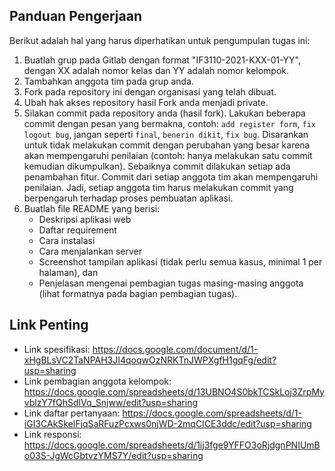 ## Panduan Pengerjaan
Berikut adalah hal yang harus diperhatikan untuk pengumpulan tugas ini:
1. Buatlah grup pada Gitlab dengan format "IF3110-2021-KXX-01-YY", dengan XX adalah nomor kelas dan YY adalah nomor kelompok.
2. Tambahkan anggota tim pada grup anda.
3. Fork pada repository ini dengan organisasi yang telah dibuat.
4. Ubah hak akses repository hasil Fork anda menjadi private.
5. Silakan commit pada repository anda (hasil fork). Lakukan beberapa commit dengan pesan yang bermakna, contoh: `add register form`, `fix logout bug`, jangan seperti `final`, `benerin dikit`, `fix bug`. Disarankan untuk tidak melakukan commit dengan perubahan yang besar karena akan mempengaruhi penilaian (contoh: hanya melakukan satu commit kemudian dikumpulkan). Sebaiknya commit dilakukan setiap ada penambahan fitur. Commit dari setiap anggota tim akan mempengaruhi penilaian. Jadi, setiap anggota tim harus melakukan commit yang berpengaruh terhadap proses pembuatan aplikasi.
6. Buatlah file README yang berisi:
    * Deskripsi aplikasi web
    * Daftar requirement
    * Cara instalasi
    * Cara menjalankan server
    * Screenshot tampilan aplikasi (tidak perlu semua kasus, minimal 1 per halaman), dan 
    * Penjelasan mengenai pembagian tugas masing-masing anggota (lihat formatnya pada bagian pembagian tugas).


## Link Penting
* Link spesifikasi: https://docs.google.com/document/d/1-xHgBLsVC2TaNPAH3JI4qoqwOzNRKTnJWPXgfH1gqFg/edit?usp=sharing
* Link pembagian anggota kelompok: https://docs.google.com/spreadsheets/d/13UBNO4S0bkTCSkLoj3ZrpMyvblzY7fQhSdlVq_Snjww/edit?usp=sharing
* Link daftar pertanyaan: https://docs.google.com/spreadsheets/d/1-iGI3CAkSkelFjqSaRFuzPcxws0njWD-2mqCICE3ddc/edit?usp=sharing
* Link responsi: https://docs.google.com/spreadsheets/d/1ij3fge9YFFO3oRjdgnPNIUmBo03S-JgWcGbtvzYMS7Y/edit?usp=sharing
